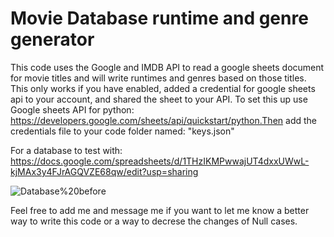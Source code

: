 # Movie Database runtime and genre generator

This code uses the Google and IMDB API to read a google sheets document for movie titles and will write runtimes and genres based on those titles. This only works if you have enabled, added a credential for google sheets api to your account, and shared the sheet to your API. To set this up use Google sheets API for python: https://developers.google.com/sheets/api/quickstart/python.Then add the credentials file to your code folder named: "keys.json"

For a database to test with: https://docs.google.com/spreadsheets/d/1THzIKMPwwajUT4dxxUWwL-kjMAx3y4FJrAGQVZE68qw/edit?usp=sharing

![Database%20before](https://github.com/lucasichen/Create-title-genre-from-movie-database/blob/main/Database%20before.png)

Feel free to add me and message me if you want to let me know a better way to write this code or a way to decrese the changes of Null cases.
